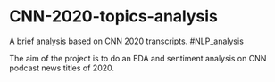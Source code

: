 # CNN-2020-topics-analysis
A brief analysis based on CNN 2020 transcripts. 
#NLP_analysis

The aim of the project is to do an EDA and sentiment analysis on CNN podcast news titles of 2020.

